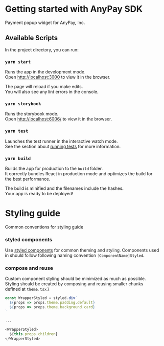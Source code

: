 # Getting started with AnyPay SDK

Payment popup widget for AnyPay, Inc.

## Available Scripts

In the project directory, you can run:

### `yarn start`

Runs the app in the development mode.\
Open [http://localhost:3000](http://localhost:3000) to view it in the browser.

The page will reload if you make edits.\
You will also see any lint errors in the console.

### `yarn storybook`

Runs the storybook mode.\
Open [http://localhost:6006/](http://localhost:6006/) to view it in the browser.

### `yarn test`

Launches the test runner in the interactive watch mode.\
See the section about [running tests](https://facebook.github.io/create-react-app/docs/running-tests) for more information.

### `yarn build`

Builds the app for production to the `build` folder.\
It correctly bundles React in production mode and optimizes the build for the best performance.

The build is minified and the filenames include the hashes.\
Your app is ready to be deployed!

# Styling guide

Common conventions for styling guide

### styled components

Use [styled components](https://styled-components.com/docs/advanced#theming) for common theming and styling. Components used in should follow following naming convention `[ComponentName]Styled`.

### compose and reuse

Custom component styling should be minimized as much as possible. Styling should be created by composing and reusing smaller chunks defined at `theme.tsx`.\

```js
const WrapperStyled = styled.div`
  ${props => props.theme.padding.default}
  ${props => props.theme.background.card}
`

...

<WrapperStyled>
  ${this.props.children}
</WrapperStyled>
```
